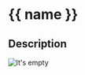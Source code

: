 # {{ name }}

## Description

![It's empty](https://media.tenor.com/T20JTqAhNBcAAAAd/travolta-empty.gif)